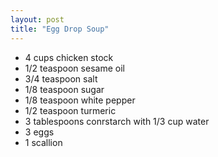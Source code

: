 ```yaml
---
layout: post
title: "Egg Drop Soup"
---
```


- 4 cups chicken stock
- 1/2 teaspoon sesame oil
- 3/4 teaspoon salt
- 1/8 teaspoon sugar
- 1/8 teaspoon white pepper
- 1/2 teaspoon turmeric
- 3 tablespoons conrstarch with 1/3 cup water
- 3 eggs
- 1 scallion